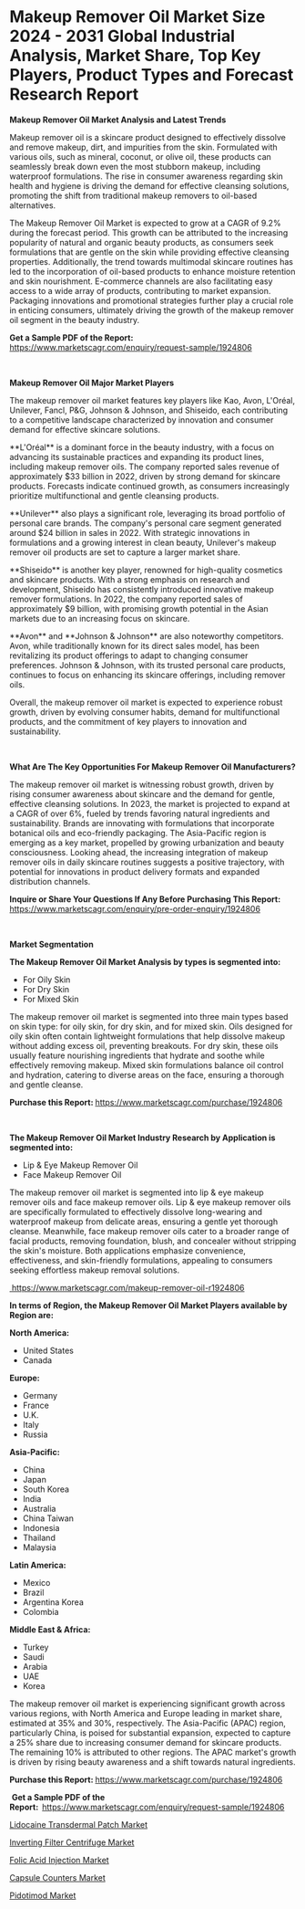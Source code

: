 <p><h1>Makeup Remover Oil Market Size 2024 - 2031 Global Industrial Analysis, Market Share, Top Key Players, Product Types and Forecast Research Report</h1></p><p><strong>Makeup Remover Oil Market Analysis and Latest Trends</strong></p>
<p><p>Makeup remover oil is a skincare product designed to effectively dissolve and remove makeup, dirt, and impurities from the skin. Formulated with various oils, such as mineral, coconut, or olive oil, these products can seamlessly break down even the most stubborn makeup, including waterproof formulations. The rise in consumer awareness regarding skin health and hygiene is driving the demand for effective cleansing solutions, promoting the shift from traditional makeup removers to oil-based alternatives.</p><p>The Makeup Remover Oil Market is expected to grow at a CAGR of 9.2% during the forecast period. This growth can be attributed to the increasing popularity of natural and organic beauty products, as consumers seek formulations that are gentle on the skin while providing effective cleansing properties. Additionally, the trend towards multimodal skincare routines has led to the incorporation of oil-based products to enhance moisture retention and skin nourishment. E-commerce channels are also facilitating easy access to a wide array of products, contributing to market expansion. Packaging innovations and promotional strategies further play a crucial role in enticing consumers, ultimately driving the growth of the makeup remover oil segment in the beauty industry.</p></p>
<p><strong>Get a Sample PDF of the Report:&nbsp;</strong> <a href="https://www.marketscagr.com/enquiry/request-sample/1924806?utm_campaign=1739&utm_medium=2&utm_source=Github&utm_content=ia&utm_term=24102024&utm_id=makeup-remover-oil">https://www.marketscagr.com/enquiry/request-sample/1924806</a></p>
<p>&nbsp;</p>
<p><strong>Makeup Remover Oil Major Market Players</strong></p>
<p><p>The makeup remover oil market features key players like Kao, Avon, L'Oréal, Unilever, Fancl, P&G, Johnson & Johnson, and Shiseido, each contributing to a competitive landscape characterized by innovation and consumer demand for effective skincare solutions.</p><p>**L'Oréal** is a dominant force in the beauty industry, with a focus on advancing its sustainable practices and expanding its product lines, including makeup remover oils. The company reported sales revenue of approximately $33 billion in 2022, driven by strong demand for skincare products. Forecasts indicate continued growth, as consumers increasingly prioritize multifunctional and gentle cleansing products.</p><p>**Unilever** also plays a significant role, leveraging its broad portfolio of personal care brands. The company's personal care segment generated around $24 billion in sales in 2022. With strategic innovations in formulations and a growing interest in clean beauty, Unilever's makeup remover oil products are set to capture a larger market share.</p><p>**Shiseido** is another key player, renowned for high-quality cosmetics and skincare products. With a strong emphasis on research and development, Shiseido has consistently introduced innovative makeup remover formulations. In 2022, the company reported sales of approximately $9 billion, with promising growth potential in the Asian markets due to an increasing focus on skincare.</p><p>**Avon** and **Johnson & Johnson** are also noteworthy competitors. Avon, while traditionally known for its direct sales model, has been revitalizing its product offerings to adapt to changing consumer preferences. Johnson & Johnson, with its trusted personal care products, continues to focus on enhancing its skincare offerings, including remover oils.</p><p>Overall, the makeup remover oil market is expected to experience robust growth, driven by evolving consumer habits, demand for multifunctional products, and the commitment of key players to innovation and sustainability.</p></p>
<p>&nbsp;</p>
<p><strong>What Are The Key Opportunities For Makeup Remover Oil Manufacturers?</strong></p>
<p><p>The makeup remover oil market is witnessing robust growth, driven by rising consumer awareness about skincare and the demand for gentle, effective cleansing solutions. In 2023, the market is projected to expand at a CAGR of over 6%, fueled by trends favoring natural ingredients and sustainability. Brands are innovating with formulations that incorporate botanical oils and eco-friendly packaging. The Asia-Pacific region is emerging as a key market, propelled by growing urbanization and beauty consciousness. Looking ahead, the increasing integration of makeup remover oils in daily skincare routines suggests a positive trajectory, with potential for innovations in product delivery formats and expanded distribution channels.</p></p>
<p><strong>Inquire or Share Your Questions If Any Before Purchasing This Report:</strong> <a href="https://www.marketscagr.com/enquiry/pre-order-enquiry/1924806?utm_campaign=1739&utm_medium=2&utm_source=Github&utm_content=ia&utm_term=24102024&utm_id=makeup-remover-oil">https://www.marketscagr.com/enquiry/pre-order-enquiry/1924806</a></p>
<p>&nbsp;</p>
<p><strong>Market Segmentation</strong></p>
<p><strong>The Makeup Remover Oil Market Analysis by types is segmented into:</strong></p>
<p><ul><li>For Oily Skin</li><li>For Dry Skin</li><li>For Mixed Skin</li></ul></p>
<p><p>The makeup remover oil market is segmented into three main types based on skin type: for oily skin, for dry skin, and for mixed skin. Oils designed for oily skin often contain lightweight formulations that help dissolve makeup without adding excess oil, preventing breakouts. For dry skin, these oils usually feature nourishing ingredients that hydrate and soothe while effectively removing makeup. Mixed skin formulations balance oil control and hydration, catering to diverse areas on the face, ensuring a thorough and gentle cleanse.</p></p>
<p><strong>Purchase this Report:&nbsp;</strong><a href="https://www.marketscagr.com/purchase/1924806?utm_campaign=1739&utm_medium=2&utm_source=Github&utm_content=ia&utm_term=24102024&utm_id=makeup-remover-oil">https://www.marketscagr.com/purchase/1924806</a></p>
<p>&nbsp;</p>
<p><strong>The Makeup Remover Oil Market Industry Research by Application is segmented into:</strong></p>
<p><ul><li>Lip & Eye Makeup Remover Oil</li><li>Face Makeup Remover Oil</li></ul></p>
<p><p>The makeup remover oil market is segmented into lip & eye makeup remover oils and face makeup remover oils. Lip & eye makeup remover oils are specifically formulated to effectively dissolve long-wearing and waterproof makeup from delicate areas, ensuring a gentle yet thorough cleanse. Meanwhile, face makeup remover oils cater to a broader range of facial products, removing foundation, blush, and concealer without stripping the skin's moisture. Both applications emphasize convenience, effectiveness, and skin-friendly formulations, appealing to consumers seeking effortless makeup removal solutions.</p></p>
<p><a href="https://www.marketscagr.com/makeup-remover-oil-r1924806?utm_campaign=1739&utm_medium=2&utm_source=Github&utm_content=ia&utm_term=24102024&utm_id=makeup-remover-oil">&nbsp;https://www.marketscagr.com/makeup-remover-oil-r1924806</a></p>
<p><strong>In terms of Region, the Makeup Remover Oil Market Players available by Region are:</strong></p>
<p>
    <p> <strong> North America: </strong>
        <ul>
            <li>United States</li>
            <li>Canada</li>
        </ul>
        </p> 
    <p> <strong> Europe: </strong>
        <ul>
            <li>Germany</li>
            <li>France</li>
            <li>U.K.</li>
            <li>Italy</li>
            <li>Russia</li>
        </ul>
        </p> 
    <p> <strong> Asia-Pacific: </strong>
        <ul>
            <li>China</li>
            <li>Japan</li>
            <li>South Korea</li>
            <li>India</li>
            <li>Australia</li>
            <li>China Taiwan</li>
            <li>Indonesia</li>
            <li>Thailand</li>
            <li>Malaysia</li>
        </ul>
        </p> 
    <p> <strong> Latin America: </strong>
        <ul>
            <li>Mexico</li>
            <li>Brazil</li>
            <li>Argentina Korea</li>
            <li>Colombia</li>
        </ul>
        </p> 
    <p> <strong> Middle East & Africa: </strong>
        <ul>
            <li>Turkey</li>
            <li>Saudi</li>
            <li>Arabia</li>
            <li>UAE</li>
            <li>Korea</li>
        </ul>
    </p>
    </p>
<p><p>The makeup remover oil market is experiencing significant growth across various regions, with North America and Europe leading in market share, estimated at 35% and 30%, respectively. The Asia-Pacific (APAC) region, particularly China, is poised for substantial expansion, expected to capture a 25% share due to increasing consumer demand for skincare products. The remaining 10% is attributed to other regions. The APAC market's growth is driven by rising beauty awareness and a shift towards natural ingredients.</p></p>
<p><strong>Purchase this Report: </strong><a href="https://www.marketscagr.com/purchase/1924806?utm_campaign=1739&utm_medium=2&utm_source=Github&utm_content=ia&utm_term=24102024&utm_id=makeup-remover-oil">https://www.marketscagr.com/purchase/1924806</a></p>
<p>&nbsp;<strong>Get a Sample PDF of the Report:&nbsp;&nbsp;</strong><a href="https://www.marketscagr.com/enquiry/request-sample/1924806?utm_campaign=1739&utm_medium=2&utm_source=Github&utm_content=ia&utm_term=24102024&utm_id=makeup-remover-oil">https://www.marketscagr.com/enquiry/request-sample/1924806</a></p>
<p><strong></strong></p>
<p><p><a href="https://www.linkedin.com/pulse/in-depth-analysis-global-lidocaine-transdermal-patch-market-8sdoe?utm_campaign=1739&utm_medium=2&utm_source=Github&utm_content=ia&utm_term=24102024&utm_id=makeup-remover-oil">Lidocaine Transdermal Patch Market</a></p><p><a href="https://issuu.com/reportprime-2/docs/inverting-filter-centrifuge-market-_94888878ce42dd?utm_campaign=1739&utm_medium=2&utm_source=Github&utm_content=ia&utm_term=24102024&utm_id=makeup-remover-oil">Inverting Filter Centrifuge Market</a></p><p><a href="https://www.linkedin.com/pulse/folic-acid-injection-market-research-report-exploring-size-revenue-velgf?utm_campaign=1739&utm_medium=2&utm_source=Github&utm_content=ia&utm_term=24102024&utm_id=makeup-remover-oil">Folic Acid Injection Market</a></p><p><a href="https://issuu.com/reportprime-2/docs/capsule-counters-market-size-2030.p_4fc33b7168cba5?utm_campaign=1739&utm_medium=2&utm_source=Github&utm_content=ia&utm_term=24102024&utm_id=makeup-remover-oil">Capsule Counters Market</a></p><p><a href="https://www.linkedin.com/pulse/pidotimod-landscape-product-spectrum-market-trajectories-2024-2031-6me5e?utm_campaign=1739&utm_medium=2&utm_source=Github&utm_content=ia&utm_term=24102024&utm_id=makeup-remover-oil">Pidotimod Market</a></p></p>